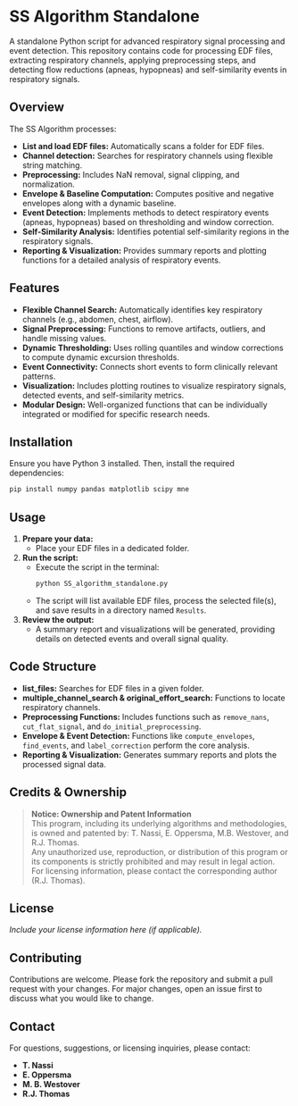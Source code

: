 # SS Algorithm Standalone

A standalone Python script for advanced respiratory signal processing and event detection. This repository contains code for processing EDF files, extracting respiratory channels, applying preprocessing steps, and detecting flow reductions (apneas, hypopneas) and self-similarity events in respiratory signals.

## Overview

The SS Algorithm processes:
- **List and load EDF files:** Automatically scans a folder for EDF files.
- **Channel detection:** Searches for respiratory channels using flexible string matching.
- **Preprocessing:** Includes NaN removal, signal clipping, and normalization.
- **Envelope & Baseline Computation:** Computes positive and negative envelopes along with a dynamic baseline.
- **Event Detection:** Implements methods to detect respiratory events (apneas, hypopneas) based on thresholding and window correction.
- **Self-Similarity Analysis:** Identifies potential self-similarity regions in the respiratory signals.
- **Reporting & Visualization:** Provides summary reports and plotting functions for a detailed analysis of respiratory events.

## Features

- **Flexible Channel Search:** Automatically identifies key respiratory channels (e.g., abdomen, chest, airflow).
- **Signal Preprocessing:** Functions to remove artifacts, outliers, and handle missing values.
- **Dynamic Thresholding:** Uses rolling quantiles and window corrections to compute dynamic excursion thresholds.
- **Event Connectivity:** Connects short events to form clinically relevant patterns.
- **Visualization:** Includes plotting routines to visualize respiratory signals, detected events, and self-similarity metrics.
- **Modular Design:** Well-organized functions that can be individually integrated or modified for specific research needs.

## Installation

Ensure you have Python 3 installed. Then, install the required dependencies:

```bash
pip install numpy pandas matplotlib scipy mne
```


## Usage

1. **Prepare your data:**
   - Place your EDF files in a dedicated folder.
2. **Run the script:**
   - Execute the script in the terminal:
     ```bash
     python SS_algorithm_standalone.py
     ```
   - The script will list available EDF files, process the selected file(s), and save results in a directory named `Results`.
3. **Review the output:**
   - A summary report and visualizations will be generated, providing details on detected events and overall signal quality.

## Code Structure

- **list_files:** Searches for EDF files in a given folder.
- **multiple_channel_search & original_effort_search:** Functions to locate respiratory channels.
- **Preprocessing Functions:** Includes functions such as `remove_nans`, `cut_flat_signal`, and `do_initial_preprocessing`.
- **Envelope & Event Detection:** Functions like `compute_envelopes`, `find_events`, and `label_correction` perform the core analysis.
- **Reporting & Visualization:** Generates summary reports and plots the processed signal data.

## Credits & Ownership

> **Notice: Ownership and Patent Information**  
> This program, including its underlying algorithms and methodologies, is owned and patented by: T. Nassi, E. Oppersma, M.B. Westover, and R.J. Thomas.  
> Any unauthorized use, reproduction, or distribution of this program or its components is strictly prohibited and may result in legal action.  
> For licensing information, please contact the corresponding author (R.J. Thomas).

## License

_Include your license information here (if applicable)._

## Contributing

Contributions are welcome. Please fork the repository and submit a pull request with your changes. For major changes, open an issue first to discuss what you would like to change.

## Contact

For questions, suggestions, or licensing inquiries, please contact:
- **T. Nassi**
- **E. Oppersma**
- **M. B. Westover**
- **R.J. Thomas**


